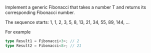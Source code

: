 Implement a generic Fibonacci<T> that takes a number T and returns its corresponding Fibonacci number.

The sequence starts: 1, 1, 2, 3, 5, 8, 13, 21, 34, 55, 89, 144, ...

For example

```ts
type Result1 = Fibonacci<3>; // 2
type Result2 = Fibonacci<8>; // 21
```
